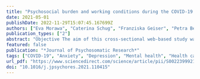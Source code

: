 ```yaml
---
title: "Psychosocial burden and working conditions during the COVID-19 pandemic in Germany: The VOICE survey among 3678 health care workers in hospitals"
date: 2021-05-01
publishDate: 2022-11-29T15:07:45.167699Z
authors: ["Eva Morawa", "Caterina Schug", "Franziska Geiser", "Petra Beschoner", "Lucia Jerg-Bretzke", "Christian Albus", "Kerstin Weidner", "Nina Hiebel", "Andrea Borho", "Yesim Erim"]
publication_types: ["2"]
abstract: "Objective The aim of this cross-sectional web-based study was to examine self-reported mental distress, psychosocial burdens, working conditions and potential risk and protective factors for depressive and anxiety symptoms during the COVID-19 pandemic in health care workers (HCW). Methods In the largest survey on mental health of HCW conducted during the first wave of COVID-19 in Europe (N = 8071 HCW), we investigated depressive (Patient Health Questionnaire-2, PHQ-2), and anxiety symptoms (Generalized Anxiety Disorder-2, GAD-2), working conditions, and psychosocial burden of 3678 HCW of three health care professions in hospitals: physicians (n = 1061), nurses (n = 1275), and medical technical assistants (MTA, n = 1342). Results The prevalence of clinically significant levels of depressive and anxiety symptoms was 17.4% and 17.8% for physicians, 21.6% and 19.0% for nurses, and 23.0% and 20.1% for MTA, respectively. All three professions demonstrated significantly elevated PHQ-2 and GAD-2 scores, when compared with general German population before the pandemic, but lower scores in relation to that during the pandemic. Multiple linear regression analyses revealed that higher levels of depressive symptoms were associated with insufficient recovery during leisure time, increased alcohol consumption, and less trust in colleagues in difficult situations at work. In addition, elevated anxiety scores were related to increased fear of becoming infected with COVID-19. Conclusion During the pandemic HCW demonstrated a lower burden of mental distress compared to the general population. Nevertheless, a high percentage of HCW demonstrates psychosocial distress, so that the establishment of regular mental health screening and prevention programmes for HCW is indicated."
featured: false
publication: "*Journal of Psychosomatic Research*"
tags: ["COVID-19", "Anxiety", "Depression", "Mental health", "Health care", "Working conditions"]
url_pdf: "https://www.sciencedirect.com/science/article/pii/S002239992100060X"
doi: "10.1016/j.jpsychores.2021.110415"
---
```


